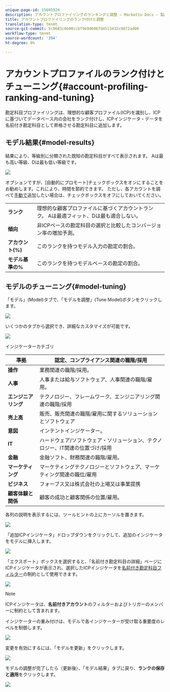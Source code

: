 ```yaml
---
unique-page-id: 15695924
description: アカウントプロファイリングのランキングと調整 — Marketto Docs — 製品ドキュメント
title: アカウントプロファイリングのランク付けと調整
translation-type: tm+mt
source-git-commit: 5c9683c6b00ccbf9e9d606fd4513432c9872ad00
workflow-type: tm+mt
source-wordcount: '394'
ht-degree: 0%

---
```



# アカウントプロファイルのランク付けとチューニング{#account-profiling-ranking-and-tuning}

勘定科目プロファイリングは、理想的な顧客プロファイル(ICP)を識別し、ICPに基づいてデータベース内の会社をランク付けし、ICPインジケータ・データを名前付き勘定科目として昇格させる勘定科目に追加します。

## モデル結果{#model-results}

結果により、等級別に分類された既知の勘定科目がすべて表示されます。 Aは最も高い等級、Dは最も低い等級です。

![](assets/results.png)

オプションですが、[自動的にプロモート]チェックボックスをオンにすることをお勧めします。これにより、時間を節約できます。 ただし、各アカウントを調べて[手動で](http://docs.marketo.com/display/DOCS/Discover+Accounts#DiscoverAccounts-DiscoverCRMAccounts)追加したい場合は、チェックボックスをオフにしておいてください。

<table> 
 <tbody> 
  <tr> 
   <td><strong>ランク</strong></td> 
   <td> 
    <div>
      理想的な顧客プロファイルに基づくアカウントランク。 Aは最適フィット、Dは最も適合しない。 
    </div></td> 
  </tr> 
  <tr> 
   <td><strong>傾向</strong></td> 
   <td> 
    <div>
      非ICPベースの勘定科目の選択と比較したコンバージョン率の増加予測。 
    </div></td> 
  </tr> 
  <tr> 
   <td><strong>アカウント(%)</strong></td> 
   <td> 
    <div>
      このランクを持つモデル入力の勘定の割合。 
    </div></td> 
  </tr> 
  <tr> 
   <td><strong>モデル基準の%</strong></td> 
   <td> 
    <div>
      このランクを持つモデルベースの勘定の割合。 
    </div></td> 
  </tr> 
 </tbody> 
</table>

## モデルのチューニング{#model-tuning}

「モデル」(Model)タブで、「モデルを調整」(Tune Model)ボタンをクリックします。

![](assets/two.png)

いくつかのタブから選択でき、詳細なカスタマイズが可能です。

![](assets/tuning-page.png)

インジケーターカテゴリ

| **準拠** | 認定、コンプライアンス関連の職階/採用 |
|---|---|
| **操作** | 業務関連の職階/採用。 |
| **人事** | 人事または給与ソフトウェア、人事関連の職階/雇用。 |
| **エンジニアリング** | テクノロジー、フレームワーク、エンジニアリング関連の職階/採用 |
| **売上高** | 販売、販売関連の職階/雇用に関するソリューションとソフトウェア |
| **意図** | インテントインジケーター。 |
| **IT** | ハードウェア/ソフトウェア・ソリューション、テクノロジー、IT関連の位置づけ/採用 |
| **金融** | 金融ソフト、財務関連の職階/雇用。 |
| **マーケティング** | マーケティングテクノロジーとソフトウェア、マーケティング関連の職位/雇用 |
| **ビジネス** | フォーブス又は株式会社の上場又は事業提携 |
| **顧客体験と関係** | 顧客の成功と顧客関係の位置/雇用。 |

各列の説明を表示するには、ツールヒントの上にカーソルを置きます。

![](assets/tool-tip.png)

「追加ICPインジケータ」ドロップダウンをクリックして、追加のインジケータをモデルに挿入します。

![](assets/add-icp.png)

「エクスポート」ボックスを選択すると、「名前付き勘定科目の詳細」ページにICPインジケータが表示され、選択したICPインジケータを[名前付き勘定科目フィルター](http://docs.marketo.com/display/DOCS/Account+Filters)の制約として使用できます。

![](assets/export.png)

>[!NOTE]
>
>ICPインジケータは、**名前付きアカウント**&#x200B;のフィルターおよびトリガーのメンバーに制約として含まれます。

インジケーターの重み付けは、モデルで各インジケーターが受け取る重要度のレベルを制御します。

![](assets/weightage.png)

変更を有効にするには、「モデルを更新」をクリックします。

![](assets/refresh-button.png)

モデルの調整が完了したら（更新後）、「モデル結果」タブに戻り、**ランクの保存と適用**&#x200B;をクリックします。

![](assets/ranks.png)

